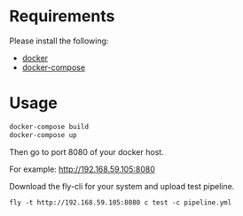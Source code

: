 # Requirements

Please install the following:

* [docker](https://github.com/docker/docker/releases)
* [docker-compose](https://github.com/docker/compose/releases)

# Usage

```sh
docker-compose build
docker-compose up
```

Then go to port 8080 of your docker host.

For example: http://192.168.59.105:8080

Download the fly-cli for your system and upload test pipeline.

`fly -t http://192.168.59.105:8080 c test -c pipeline.yml`
